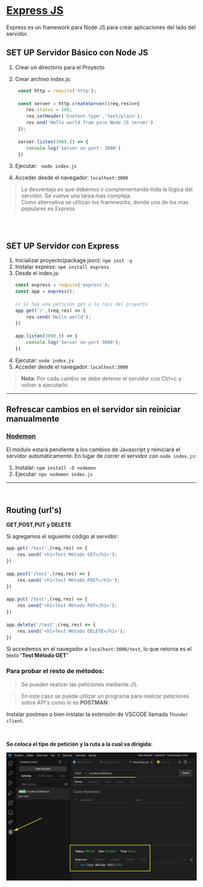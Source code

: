 # **[Express JS](http://expressjs.com/en/4x/api.html)**
Express es un framework para Node JS para crear aplicaciones del lado del servidor.

## **SET UP Servidor Básico con Node JS**

1. Crear un directorio para el Proyecto
2. Crear archivo index.js:

   ```js
    const http = require('http');

    const server = http.createServer((req,res)=>{
       res.status = 200;
       res.setHeader('Content-type','text/plain');
       res.end('Hello world from pure Node JS server')
    });

    server.listen(3000,() => { 
       console.log('Server on port: 3000')
    })
   ```
3. Ejecutar:  ``` node index.js```
4. Acceder desde el navegador: ```localhost:3000```

> La desventaja es que debemos ir complementando toda la lógica del servidor. Se vuelve una tarea mas compleja. <br> Como alternativa se utilizan los frameworks, donde uno de los mas populares es Express

<br> <br>

## **SET UP Servidor con Express**

1. Inicializar proyecto(package.json): ```npm init -y```
2. Instalar express: ```npm install express```
3. Desde el index.js:
   ```js
   const express = require('express');
   const app = express();

   // Si hay una petición get a la raiz del proyecto
   app.get('/',(req,res) => {  
       res.send('Hello world');
   })

   app.listen(3000,() => {  
       console.log('Server on port 3000');
   })
   ```
4. Ejecutar: ```node index.js```
5. Acceder desde el navegador: ```localhost:3000```

> **Nota:** Por cada cambio se debe detener el servidor con Ctrl+c y volver a ejecutarlo.

---
## **Refrescar cambios en el servidor sin reiniciar manualmente**

### [**Nodemon**](https://nodemon.io/)
El módulo estará pendiente a los cambios de Javascript y reiniciará el servidor automáticamente.
En lugar de correr el servidor con ```node index.js```:

1. Instalar: ```npm install -D nodemon```
2. Ejecutar: ```npx nodemon index.js```

---

<br>

## **Routing (url's)**

**GET,POST,PUT y DELETE**

Si agregamos el siguiente código al servidor:
```js
app.get('/test',(req,res) => {  
    res.send('<h1>Test Método GET</h1>');
})

app.post('/test',(req,res) => {  
    res.send('<h1>Test Método POST</h1>');
})

app.put('/test',(req,res) => {  
    res.send('<h1>Test Método PUT</h1>');
})

app.delete('/test',(req,res) => {  
    res.send('<h1>Test Método DELETE</h1>');
})
```
Si accedemos en el navegador a ```localhost:3000/test```, lo que retorna es el texto **'Test Método GET'**

### **Para probar el resto de métodos:**

> Se pueden realizar las peticiones mediante JS.

> En este caso se puede utilizar un programa para realizar peticiones sobre API's como lo es **POSTMAN**

Instalar postman o bien instalar la extensión de VSCODE llamada ```Thunder client```.

<br>

**Se coloca el tipo de petición y la ruta a la cual va dirigida:**

![](./documentation/img/1.jpeg)